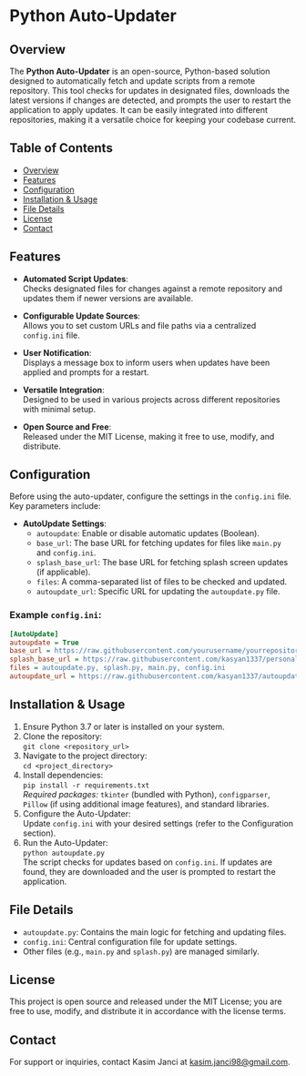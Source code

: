 # Python Auto-Updater

## Overview

The **Python Auto-Updater** is an open-source, Python-based solution designed to automatically fetch and update scripts
from a remote repository. This tool checks for updates in designated files, downloads the latest versions if changes are
detected, and prompts the user to restart the application to apply updates. It can be easily integrated into different
repositories, making it a versatile choice for keeping your codebase current.

## Table of Contents

- [Overview](#overview)
- [Features](#features)
- [Configuration](#configuration)
- [Installation & Usage](#installation--usage)
- [File Details](#file-details)
- [License](#license)
- [Contact](#contact)

## Features

- **Automated Script Updates**:  
  Checks designated files for changes against a remote repository and updates them if newer versions are available.

- **Configurable Update Sources**:  
  Allows you to set custom URLs and file paths via a centralized `config.ini` file.

- **User Notification**:  
  Displays a message box to inform users when updates have been applied and prompts for a restart.

- **Versatile Integration**:  
  Designed to be used in various projects across different repositories with minimal setup.

- **Open Source and Free**:  
  Released under the MIT License, making it free to use, modify, and distribute.

## Configuration

Before using the auto-updater, configure the settings in the `config.ini` file. Key parameters include:

- **AutoUpdate Settings**:
    - `autoupdate`: Enable or disable automatic updates (Boolean).
    - `base_url`: The base URL for fetching updates for files like `main.py` and `config.ini`.
    - `splash_base_url`: The base URL for fetching splash screen updates (if applicable).
    - `files`: A comma-separated list of files to be checked and updated.
    - `autoupdate_url`: Specific URL for updating the `autoupdate.py` file.

### Example `config.ini`:

```ini
[AutoUpdate]
autoupdate = True
base_url = https://raw.githubusercontent.com/yourusername/yourrepository/main
splash_base_url = https://raw.githubusercontent.com/kasyan1337/personal_branding/main
files = autoupdate.py, splash.py, main.py, config.ini
autoupdate_url = https://raw.githubusercontent.com/kasyan1337/autoupdate/main/autoupdate.py
```

## Installation \& Usage

1. Ensure Python 3.7 or later is installed on your system.
2. Clone the repository:  
   `git clone <repository_url>`
3. Navigate to the project directory:  
   `cd <project_directory>`
4. Install dependencies:  
   `pip install -r requirements.txt`  
   _Required packages:_ `tkinter` (bundled with Python), `configparser`, `Pillow` (if using additional image features),
   and standard libraries.
5. Configure the Auto-Updater:  
   Update `config.ini` with your desired settings (refer to the Configuration section).
6. Run the Auto-Updater:  
   `python autoupdate.py`  
   The script checks for updates based on `config.ini`. If updates are found, they are downloaded and the user is
   prompted to restart the application.

## File Details

- `autoupdate.py`: Contains the main logic for fetching and updating files.
- `config.ini`: Central configuration file for update settings.
- Other files (e.g., `main.py` and `splash.py`) are managed similarly.

## License

This project is open source and released under the MIT License; you are free to use, modify, and distribute it in
accordance with the license terms.

## Contact

For support or inquiries, contact Kasim Janci at kasim.janci98@gmail.com.